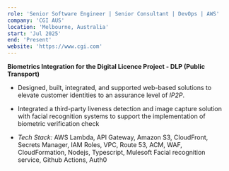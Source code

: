 ```yaml
---
role: 'Senior Software Engineer | Senior Consultant | DevOps | AWS'
company: 'CGI AUS'
location: 'Melbourne, Australia'
start: 'Jul 2025'
end: 'Present'
website: 'https://www.cgi.com'
---
```


**Biometrics Integration for the Digital Licence Project - DLP (Public Transport)​**

- Designed, built, integrated, and supported web-based solutions to elevate customer identities to an assurance level of _IP2P_.
- Integrated a third-party liveness detection and image capture solution with facial recognition systems to support the implementation of biometric verification check

- _Tech Stack:_ AWS Lambda, API Gateway, Amazon S3, CloudFront, Secrets Manager, IAM Roles, VPC, Route 53, ACM, WAF, CloudFormation, Nodejs, Typescript, Mulesoft Facial recognition service, Github Actions, Auth0
